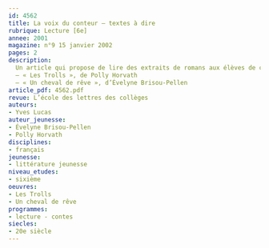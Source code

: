 ```yaml
---
id: 4562
title: La voix du conteur – textes à dire
rubrique: Lecture [6e]
annee: 2001
magazine: n°9 15 janvier 2002
pages: 2
description: 
  Un article qui propose de lire des extraits de romans aux élèves de cinquième.
  – « Les Trolls », de Polly Horvath
  – « Un cheval de rêve », d’Évelyne Brisou-Pellen
article_pdf: 4562.pdf
revue: L’école des lettres des collèges
auteurs:
- Yves Lucas
auteur_jeunesse:
- Évelyne Brisou-Pellen
- Polly Horvath
disciplines:
- français
jeunesse:
- littérature jeunesse
niveau_etudes:
- sixième
oeuvres:
- Les Trolls
- Un cheval de rêve
programmes:
- lecture - contes
siecles:
- 20e siècle
---
```

